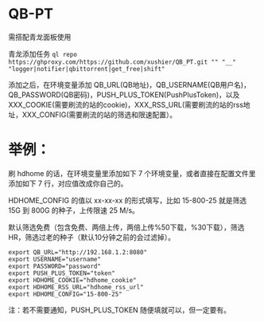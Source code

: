 # QB-PT

需搭配青龙面板使用

青龙添加任务
`ql repo https://ghproxy.com/https://github.com/xushier/QB_PT.git "" "__" "logger|notifier|qbittorrent|get_free|shift"`

添加之后，在环境变量添加 QB_URL(QB地址)，QB_USERNAME(QB用户名)，QB_PASSWORD(QB密码)，PUSH_PLUS_TOKEN(PushPlusToken)，以及 XXX_COOKIE(需要刷流的站的cookie)，XXX_RSS_URL(需要刷流的站的rss地址，XXX_CONFIG(需要刷流的站的筛选和限速配置）。

# 举例：
刷 hdhome 的话，在环境变量里添加如下 7 个环境变量，或者直接在配置文件里添加如下 7 行，对应值改成你自己的。

HDHOME_CONFIG 的值以 xx-xx-xx 的形式填写，比如 15-800-25 就是筛选 15G 到 800G 的种子，上传限速 25 M/s。

默认筛选免费（包含免费、两倍上传，两倍上传%50下载，%30下载），筛选 HR，筛选过老的种子（默认10分钟之前的会过滤掉）。
```
export QB_URL="http://192.168.1.2:8080"
export USERNAME="username"
export PASSWORD="password"
export PUSH_PLUS_TOKEN="token"
export HDHOME_COOKIE="hdhome_cookie"
export HDHOME_RSS_URL="hdhome_rss_url"
export HDHOME_CONFIG="15-800-25"
```
注：若不需要通知，PUSH_PLUS_TOKEN 随便填就可以，但一定要有。
